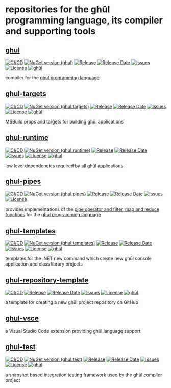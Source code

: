 # repositories for the ghūl programming language, its compiler and supporting tools

## [ghul](https://github.com/degory/ghul)

[![CI/CD](https://img.shields.io/github/actions/workflow/status/degory/ghul/ci.yml?branch=main)](https://github.com/degory/ghul/actions?query=workflow%3ACI)
[![NuGet version (ghul)](https://img.shields.io/nuget/v/ghul.compiler.svg)](https://www.nuget.org/packages/ghul.compiler/)
[![Release](https://img.shields.io/github/v/release/degory/ghul?label=release)](https://github.com/degory/ghul/releases)
[![Release Date](https://img.shields.io/github/release-date/degory/ghul)](https://github.com/degory/ghul/releases)
[![Issues](https://img.shields.io/github/issues/degory/ghul)](https://github.com/degory/ghul/issues) 
[![License](https://img.shields.io/github/license/degory/ghul)](https://github.com/degory/ghul/blob/main/LICENSE)
[![ghūl](https://img.shields.io/badge/gh%C5%ABl-100%25!-information)](https://ghul.dev)

compiler for the [ghūl programming language](https://ghul.dev)

## [ghul-targets](https://github.com/degory/ghul-targets)


[![CI/CD](https://img.shields.io/github/actions/workflow/status/degory/ghul-targets/cicd.yml?branch=main)](https://github.com/degory/ghul-targets/actions?query=workflow%3ACICD)
[![NuGet version (ghul.targets)](https://img.shields.io/nuget/v/ghul.targets.svg)](https://www.nuget.org/packages/ghul.targets/)
[![Release](https://img.shields.io/github/v/release/degory/ghul-targets?label=release)](https://github.com/degory/ghul-targets/releases)
[![Release Date](https://img.shields.io/github/release-date/degory/ghul-targets)](https://github.com/degory/ghul-targets/releases)
[![Issues](https://img.shields.io/github/issues/degory/ghul-targets)](https://github.com/degory/ghul-targets/issues) 
[![License](https://img.shields.io/github/license/degory/ghul-targets)](https://github.com/degory/ghul-targets/blob/main/LICENSE)
[![ghūl](https://img.shields.io/badge/gh%C5%ABl-100%25!-information)](https://ghul.dev)

MSBuild props and targets for building ghūl applications

## [ghul-runtime](https://github.com/degory/ghul-runtime)

[![CI/CD](https://img.shields.io/github/actions/workflow/status/degory/ghul-runtime/cicd.yml?branch=main)](https://github.com/degory/ghul-runtime/actions?query=workflow%3ACICD)
[![NuGet version (ghul.runtime)](https://img.shields.io/nuget/v/ghul.runtime.svg)](https://www.nuget.org/packages/ghul.runtime/)
[![Release](https://img.shields.io/github/v/release/degory/ghul-runtime?label=release)](https://github.com/degory/ghul-runtime/releases)
[![Release Date](https://img.shields.io/github/release-date/degory/ghul-runtime)](https://github.com/degory/ghul-runtime/releases) 
[![Issues](https://img.shields.io/github/issues/degory/ghul-runtime)](https://github.com/degory/ghul-runtime/issues) 
[![License](https://img.shields.io/github/license/degory/ghul-runtime)](https://github.com/degory/ghul-runtime/blob/main/LICENSE)
[![ghūl](https://img.shields.io/badge/gh%C5%ABl-100%25!-information)](https://ghul.dev)

low level dependencies required by all ghūl applications

## [ghul-pipes](https://github.com/degory/ghul-pipes)

[![CI/CD](https://img.shields.io/github/actions/workflow/status/degory/ghul-pipes/cicd.yml?branch=main)](https://github.com/degory/ghul-pipes/actions?query=workflow%3ACI)
[![NuGet version (ghul.pipes)](https://img.shields.io/nuget/v/ghul.pipes.svg)](https://www.nuget.org/packages/ghul.pipes/)
[![Release](https://img.shields.io/github/v/release/degory/ghul-pipes?label=release)](https://github.com/degory/ghul-pipes/releases)
[![Release Date](https://img.shields.io/github/release-date/degory/ghul-pipes)](https://github.com/degory/ghul-pipes/releases)
[![Issues](https://img.shields.io/github/issues/degory/ghul-pipes)](https://github.com/degory/ghul-pipes/issues) 
[![License](https://img.shields.io/github/license/degory/ghul-pipes)](https://github.com/degory/ghul-pipes/blob/main/LICENSE)

provides implementations of the [pipe operator and filter, map and reduce functions](https://github.com/degory/ghul-pipes-examples/blob/main/src/ghul-pipes-examples.ghul) for the [ghūl programming language](https://ghul.dev)

## [ghul-templates](https://github.com/degory/ghul-templates)

[![CI/CD](https://img.shields.io/github/actions/workflow/status/degory/ghul-templates/cicd.yml?branch=main)](https://github.com/degory/ghul-templates/actions?query=workflow%3ACICD)
[![NuGet version (ghul.templates)](https://img.shields.io/nuget/v/ghul.templates.svg)](https://www.nuget.org/packages/ghul.templates/)
[![Release](https://img.shields.io/github/v/release/degory/ghul-templates?label=release)](https://github.com/degory/ghul-templates/releases)
[![Release Date](https://img.shields.io/github/release-date/degory/ghul-templates)](https://github.com/degory/ghul-templates/releases) 
[![Issues](https://img.shields.io/github/issues/degory/ghul-templates)](https://github.com/degory/ghul-templates/issues) 
[![License](https://img.shields.io/github/license/degory/ghul-templates)](https://github.com/degory/ghul-templates/blob/main/LICENSE)
[![ghūl](https://img.shields.io/badge/gh%C5%ABl-100%25!-information)](https://ghul.dev)

templates for the .NET new command which create new ghūl console application and class library projects

## [ghul-repository-template](https://github.com/degory/ghul-repository-template)

[![CI/CD](https://img.shields.io/github/actions/workflow/status/degory/ghul-repository-template/cicd.yml?branch=main)](https://github.com/degory/ghul-repository-template/actions?query=workflow%3ACICD)
[![Release](https://img.shields.io/github/v/release/degory/ghul-repository-template?label=release)](https://github.com/degory/ghul-repository-template/releases)
[![Release Date](https://img.shields.io/github/release-date/degory/ghul-repository-template)](https://github.com/degory/ghul-repository-template/releases) 
[![Issues](https://img.shields.io/github/issues/degory/ghul-repository-template)](https://github.com/degory/ghul-repository-template/issues) 
[![License](https://img.shields.io/github/license/degory/ghul-repository-template)](https://github.com/degory/ghul-repository-template/blob/main/LICENSE)
[![ghūl](https://img.shields.io/badge/gh%C5%ABl-100%25!-information)](https://ghul.dev)

a template for creating a new ghūl project repository on GitHub

## [ghul-vsce](https://github.com/degory/ghul-vsce)
a Visual Studio Code extension providing ghūl language support

## [ghul-test](https://github.com/degory/ghul-test)

[![CI/CD](https://img.shields.io/github/actions/workflow/status/degory/ghul-test/cicd.yml?branch=main)](https://github.com/degory/ghul-test/actions?query=workflow%3ACICD)
[![NuGet version (ghul.test)](https://img.shields.io/nuget/v/ghul.test.svg)](https://www.nuget.org/packages/ghul.test/)
[![Release](https://img.shields.io/github/v/release/degory/ghul-test?label=release)](https://github.com/degory/ghul-test/releases)
[![Release Date](https://img.shields.io/github/release-date/degory/ghul-test)](https://github.com/degory/ghul-test/releases)
[![Issues](https://img.shields.io/github/issues/degory/ghul-test)](https://github.com/degory/ghul-test/issues) 
[![License](https://img.shields.io/github/license/degory/ghul-test)](https://github.com/degory/ghul-test/blob/main/LICENSE)
[![ghūl](https://img.shields.io/badge/gh%C5%ABl-100%25!-information)](https://ghul.dev)

a snapshot based integration testing framework used by the ghūl compiler project
